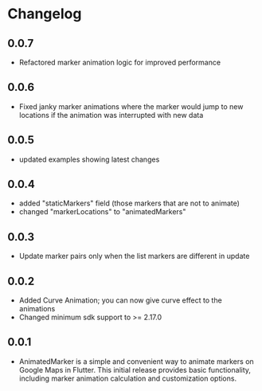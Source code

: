 # Changelog

## 0.0.7

* Refactored marker animation logic for improved performance

## 0.0.6

* Fixed janky marker animations where the marker would jump to new locations if the animation was interrupted with new data

## 0.0.5

* updated examples showing latest changes

## 0.0.4

* added "staticMarkers" field (those markers that are not to animate)
* changed "markerLocations" to "animatedMarkers"

## 0.0.3

* Update marker pairs only when the list markers are different in update

## 0.0.2

* Added Curve Animation; you can now give curve effect to the animations
* Changed minimum sdk support to >= 2.17.0

## 0.0.1

* AnimatedMarker is a simple and convenient way to animate markers on Google Maps in Flutter. This initial release provides basic functionality, including marker animation calculation and customization options.
